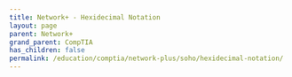 ```yaml
---
title: Network+ - Hexidecimal Notation
layout: page
parent: Network+
grand_parent: CompTIA
has_children: false
permalink: /education/comptia/network-plus/soho/hexidecimal-notation/
---
```

